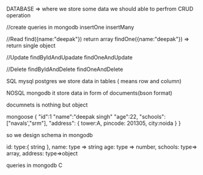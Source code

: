 DATABASE => where we store some data 
we should able to perfrom CRUD operation

//create
queries in mongodb
insertOne
insertMany

//Read
find({name:"deepak"})  return array
findOne({name:"deepak"})  => return single object

//Update
findByIdAndUpadate
findOneAndUpdate

//Delete
findByIdAndDelete
findOneAndDelete



SQL 
mysql
postgres
we store data in tables ( means row and column)


NOSQL
mongodb
it store data in form of documents(bson format)

documnets is nothing but object


mongoose
{
    "id":1
    "name":"deepak singh"
    "age":22,
    "schools":["navals',"srm"],
    "address": {
        tower:A,
        pincode: 201305,
        city:noida
    }
}


so we design schema in mongodb

id: type:{
    string
},
name: type => string
age: type => number,
schools: type=> array,
address: type=>object


queries in mongodb
C